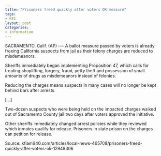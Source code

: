 ```yaml
---
title: "Prisoners freed quickly after voters OK measure"
tags:
- KFI
layout: post
categories:
- information
---
```


SACRAMENTO, Calif. (AP) --- A ballot measure passed by voters is already freeing California suspects from jail as their felony charges are reduced to misdemeanors.

Sheriffs immediately began implementing Proposition 47, which calls for treating shoplifting, forgery, fraud, petty theft and possession of small amounts of drugs as misdemeanors instead of felonies.

Reducing the charges means suspects in many cases will no longer be kept behind bars after arrests.

\[...\]

Two-dozen suspects who were being held on the impacted charges walked out of Sacramento County jail two days after voters approved the initiative.

Other sheriffs immediately changed arrest policies while they reviewed which inmates qualify for release. Prisoners in state prison on the charges can petition for release.

Source: kfiam640.com/articles/local-news-465708/prisoners-freed-quickly-after-voters-ok-12948306
